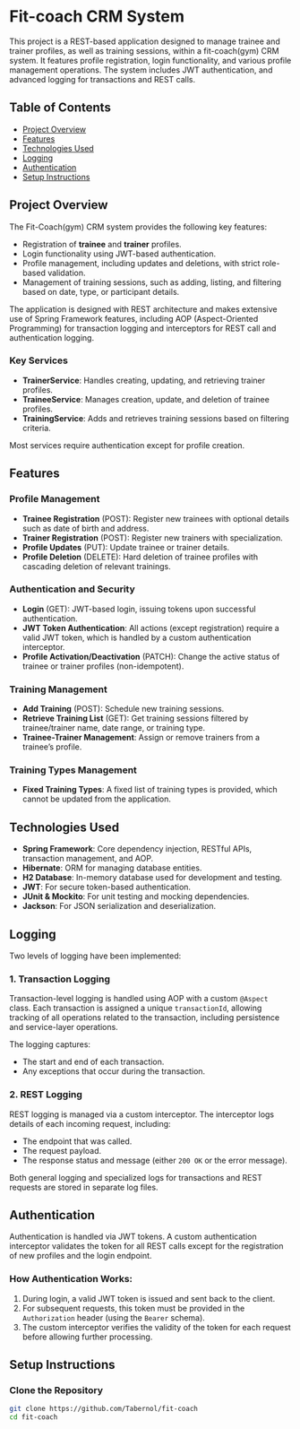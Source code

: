 # Fit-coach CRM System

This project is a REST-based application designed to manage trainee and trainer profiles, as well as training sessions, within a fit-coach(gym) CRM system. It features profile registration, login functionality, and various profile management operations. The system includes JWT authentication, and advanced logging for transactions and REST calls.

## Table of Contents
- [Project Overview](#project-overview)
- [Features](#features)
- [Technologies Used](#technologies-used)
- [Logging](#logging)
- [Authentication](#authentication)
- [Setup Instructions](#setup-instructions)

## Project Overview

The Fit-Coach(gym) CRM system provides the following key features:
- Registration of **trainee** and **trainer** profiles.
- Login functionality using JWT-based authentication.
- Profile management, including updates and deletions, with strict role-based validation.
- Management of training sessions, such as adding, listing, and filtering based on date, type, or participant details.

The application is designed with REST architecture and makes extensive use of Spring Framework features, including AOP (Aspect-Oriented Programming) for transaction logging and interceptors for REST call and authentication logging.

### Key Services
- **TrainerService**: Handles creating, updating, and retrieving trainer profiles.
- **TraineeService**: Manages creation, update, and deletion of trainee profiles.
- **TrainingService**: Adds and retrieves training sessions based on filtering criteria.

Most services require authentication except for profile creation.

## Features

### Profile Management
- **Trainee Registration** (POST): Register new trainees with optional details such as date of birth and address.
- **Trainer Registration** (POST): Register new trainers with specialization.
- **Profile Updates** (PUT): Update trainee or trainer details.
- **Profile Deletion** (DELETE): Hard deletion of trainee profiles with cascading deletion of relevant trainings.

### Authentication and Security
- **Login** (GET): JWT-based login, issuing tokens upon successful authentication.
- **JWT Token Authentication**: All actions (except registration) require a valid JWT token, which is handled by a custom authentication interceptor.
- **Profile Activation/Deactivation** (PATCH): Change the active status of trainee or trainer profiles (non-idempotent).

### Training Management
- **Add Training** (POST): Schedule new training sessions.
- **Retrieve Training List** (GET): Get training sessions filtered by trainee/trainer name, date range, or training type.
- **Trainee-Trainer Management**: Assign or remove trainers from a trainee’s profile.

### Training Types Management
- **Fixed Training Types**: A fixed list of training types is provided, which cannot be updated from the application.

## Technologies Used
- **Spring Framework**: Core dependency injection, RESTful APIs, transaction management, and AOP.
- **Hibernate**: ORM for managing database entities.
- **H2 Database**: In-memory database used for development and testing.
- **JWT**: For secure token-based authentication.
- **JUnit & Mockito**: For unit testing and mocking dependencies.
- **Jackson**: For JSON serialization and deserialization.

## Logging

Two levels of logging have been implemented:

### 1. Transaction Logging
Transaction-level logging is handled using AOP with a custom `@Aspect` class. Each transaction is assigned a unique `transactionId`, allowing tracking of all operations related to the transaction, including persistence and service-layer operations.

The logging captures:
- The start and end of each transaction.
- Any exceptions that occur during the transaction.

### 2. REST Logging
REST logging is managed via a custom interceptor. The interceptor logs details of each incoming request, including:
- The endpoint that was called.
- The request payload.
- The response status and message (either `200 OK` or the error message).

Both general logging and specialized logs for transactions and REST requests are stored in separate log files.

## Authentication

Authentication is handled via JWT tokens. A custom authentication interceptor validates the token for all REST calls except for the registration of new profiles and the login endpoint.

### How Authentication Works:
1. During login, a valid JWT token is issued and sent back to the client.
2. For subsequent requests, this token must be provided in the `Authorization` header (using the `Bearer` schema).
3. The custom interceptor verifies the validity of the token for each request before allowing further processing.

## Setup Instructions

### Clone the Repository

```bash
git clone https://github.com/Tabernol/fit-coach
cd fit-coach
